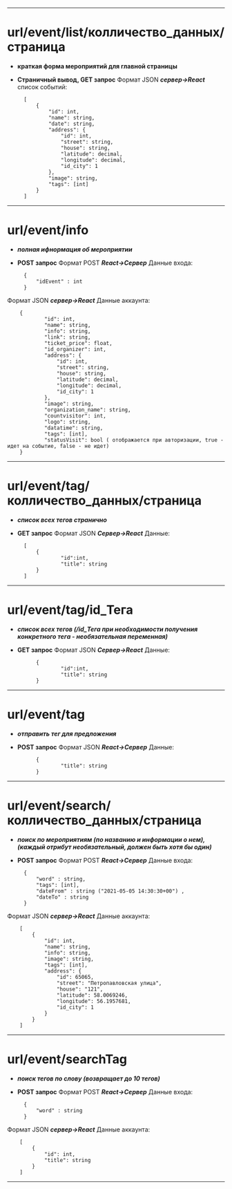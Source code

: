 --------
# url/event/list/колличеcтво_данных/страница
- **краткая форма мероприятий для главной страницы**
- **Страничный вывод, GET запрос**
Формат JSON ***сервер->React***
 список событий:
 
		[
			{
				"id": int,
				"name": string,
				"date": string,
				"address": {
					"id": int,
					"street": string,
					"house": string,
					"latitude": decimal,
					"longitude": decimal,
					"id_city": 1
				},
				"image": string,
				"tags": [int]
			}
		]

----------
# url/event/info 
- ***полная ифнормация об мероприятии***
- **POST запрос**
 Формат POST ***React->Сервер***
 Данные входа:
 
		{
			"idEvent" : int
		}


 Формат JSON ***сервер->React***
 Данные аккаунта:

		{
				"id": int,
				"name": string,
				"info": string,
				"link": string,
				"ticket_price": float,
				"id_organizer": int,
				"address": {
					"id": int,
					"street": string,
					"house": string,
					"latitude": decimal,
					"longitude": decimal,
					"id_city": 1
				},
				"image": string,
				"organization_name": string,
				"countvisitor": int,
				"logo": string,
				"datatime": string,
				"tags": [int],
				"statusVisit": bool ( отображается при авторизации, true - идет на событие, false - не идет)
		}

---
# url/event/tag/колличеcтво_данных/страница
- ***список всех тегов странично***
- **GET запрос**
 Формат JSON ***Сервер->React***
 Данные:
 
		[
			{
					"id":int,
					"title": string
			}
		]	

		
---
# url/event/tag/id_Тега
- ***список всех тегов (/id_Тега при необходимости получения конкретного тега - необязательная переменная)***
- **GET запрос**
 Формат JSON ***Сервер->React***
 Данные:
 
		
			{
					"id":int,
					"title": string
			}
		
---
# url/event/tag
- ***отправить тег для предложения***
- **POST запрос**
 Формат JSON ***React->Сервер***
 Данные:
 
			{
					"title": string
			}	
		
---
# url/event/search/колличеcтво_данных/страница
- ***поиск по мероприятиям (по названию и информации о нем), (каждый отрибут необязательный, должен быть хотя бы один)***
- **POST запрос**
 Формат POST ***React->Сервер***
 Данные входа:
 
		{
			"word" : string,
			"tags": [int],
			"dateFrom" : string ("2021-05-05 14:30:30+00") ,
			"dateTo" : string
		}

 Формат JSON ***сервер->React***
 Данные аккаунта:

		[
			{
				"id": int,
				"name": string,
				"info": string,
				"image": string,
				"tags": [int],
				"address": {
					"id": 65065,
					"street": "Петропавловская улица",
					"house": "121",
					"latitude": 58.0069246,
					"longitude": 56.1957681,
					"id_city": 1
				}
			}	
		]
		
---

# url/event/searchTag
- ***поиск тегов по слову (возвращает до 10 тегов)***
- **POST запрос**
 Формат POST ***React->Сервер***
 Данные входа:
 
		{
			"word" : string
		}

 Формат JSON ***сервер->React***
 Данные аккаунта:

		[
			{
				"id": int,
				"title": string
			}	
		]
		

---
